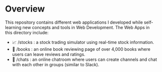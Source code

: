 # Overview

This repository contains different web applications I developed while self-learning new concepts and tools in Web Development. The Web Apps in this directory include:
  -  :chart_with_upwards_trend: /stocks  : a stock trading simulator using real-time stock information.
  - :book: /books   : an online book reviewing page of over 4,000 books where users can leave reviews and ratings.
  - :speech_balloon: /chats   : an online chatroom where users can create channels and chat with each other in groups (similar to Slack). 
